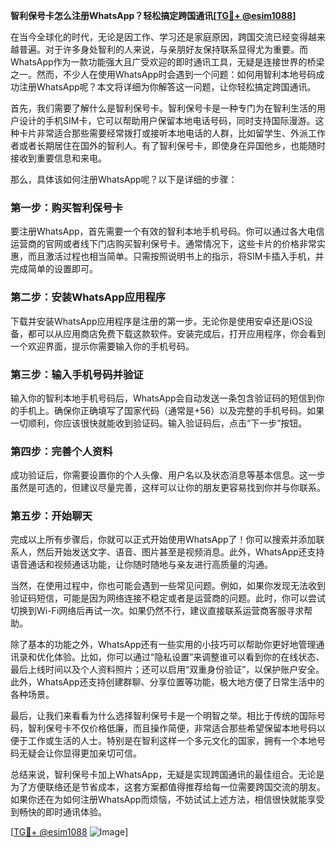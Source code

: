 **智利保号卡怎么注册WhatsApp？轻松搞定跨国通讯[[TG💪+ @esim1088](https://t.me/s/esim1088)]**

在当今全球化的时代，无论是因工作、学习还是家庭原因，跨国交流已经变得越来越普遍。对于许多身处智利的人来说，与亲朋好友保持联系显得尤为重要。而WhatsApp作为一款功能强大且广受欢迎的即时通讯工具，无疑是连接世界的桥梁之一。然而，不少人在使用WhatsApp时会遇到一个问题：如何用智利本地号码成功注册WhatsApp呢？本文将详细为你解答这一问题，让你轻松搞定跨国通讯。

首先，我们需要了解什么是智利保号卡。智利保号卡是一种专门为在智利生活的用户设计的手机SIM卡，它可以帮助用户保留本地电话号码，同时支持国际漫游。这种卡片非常适合那些需要经常拨打或接听本地电话的人群，比如留学生、外派工作者或者长期居住在国外的智利人。有了智利保号卡，即使身在异国他乡，也能随时接收到重要信息和来电。

那么，具体该如何注册WhatsApp呢？以下是详细的步骤：

### 第一步：购买智利保号卡

要注册WhatsApp，首先需要一个有效的智利本地手机号码。你可以通过各大电信运营商的官网或者线下门店购买智利保号卡。通常情况下，这些卡片的价格非常实惠，而且激活过程也相当简单。只需按照说明书上的指示，将SIM卡插入手机，并完成简单的设置即可。

### 第二步：安装WhatsApp应用程序

下载并安装WhatsApp应用程序是注册的第一步。无论你是使用安卓还是iOS设备，都可以从应用商店免费下载这款软件。安装完成后，打开应用程序，你会看到一个欢迎界面，提示你需要输入你的手机号码。

### 第三步：输入手机号码并验证

输入你的智利本地手机号码后，WhatsApp会自动发送一条包含验证码的短信到你的手机上。确保你正确填写了国家代码（通常是+56）以及完整的手机号码。如果一切顺利，你应该很快就能收到验证码。输入验证码后，点击“下一步”按钮。

### 第四步：完善个人资料

成功验证后，你需要设置你的个人头像、用户名以及状态消息等基本信息。这一步虽然是可选的，但建议尽量完善，这样可以让你的朋友更容易找到你并与你联系。

### 第五步：开始聊天

完成以上所有步骤后，你就可以正式开始使用WhatsApp了！你可以搜索并添加联系人，然后开始发送文字、语音、图片甚至是视频消息。此外，WhatsApp还支持语音通话和视频通话功能，让你随时随地与亲友进行高质量的沟通。

当然，在使用过程中，你也可能会遇到一些常见问题。例如，如果你发现无法收到验证码短信，可能是因为网络连接不稳定或者是运营商的问题。此时，你可以尝试切换到Wi-Fi网络后再试一次。如果仍然不行，建议直接联系运营商客服寻求帮助。

除了基本的功能之外，WhatsApp还有一些实用的小技巧可以帮助你更好地管理通讯录和优化体验。比如，你可以通过“隐私设置”来调整谁可以看到你的在线状态、最后上线时间以及个人资料照片；还可以启用“双重身份验证”，以保护账户安全。此外，WhatsApp还支持创建群聊、分享位置等功能，极大地方便了日常生活中的各种场景。

最后，让我们来看看为什么选择智利保号卡是一个明智之举。相比于传统的国际号码，智利保号卡不仅价格低廉，而且操作简便，非常适合那些希望保留本地号码以便于工作或生活的人士。特别是在智利这样一个多元文化的国家，拥有一个本地号码无疑会让你显得更加亲切可信。

总结来说，智利保号卡加上WhatsApp，无疑是实现跨国通讯的最佳组合。无论是为了方便联络还是节省成本，这套方案都值得推荐给每一位需要跨国交流的朋友。如果你还在为如何注册WhatsApp而烦恼，不妨试试上述方法，相信很快就能享受到畅快的即时通讯体验。

[[TG💪+ @esim1088](https://t.me/s/esim1088) ![Image](https://i.postimg.cc/4NQfJmqS/Snipaste-2025-05-13-00-14-12.png)]